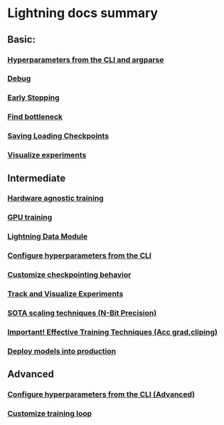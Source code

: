 # Lightning docs summary

## Basic: 

### [Hyperparameters from the CLI and argparse](./basic/argparse_and_cli.md)

### [Debug](./basic/debug.md)

### [Early Stopping](./basic/early_stopping.md)

### [Find bottleneck](./basic/find_bottlenecks.md)

### [Saving Loading Checkpoints](./basic/saving_loading_checkpoints.md)

### [Visualize experiments](./basic/visualize_experiments.md)

## Intermediate

### [Hardware agnostic training](./intermediate/hardware_agnostic_training.md)

### [GPU training](./intermediate/gpu_training.md)

### [Lightning Data Module](./intermediate/lightning_data_module.md)

### [Configure hyperparameters from the CLI](./intermediate/configure_hyperparameters_from_the_cli.md)

### [Customize checkpointing behavior](./intermediate/customize_checkpointing_behavior.md)

### [Track and Visualize Experiments](./intermediate/track_and_visualize_experiments.md)

### [SOTA scaling techniques (N-Bit Precision)](./intermediate/sota_scaling_techniques.md)

### [Important! Effective Training Techniques (Acc grad,cliping)](./intermediate/effective_training_techniques.md)

### [Deploy models into production](./intermediate/deploy_models_into_production.md)

## Advanced

### [Configure hyperparameters from the CLI (Advanced)](./advanced/hyperparameters_from_the_cli.md)

### [Customize training loop](./advanced/own_your_loop.md)
